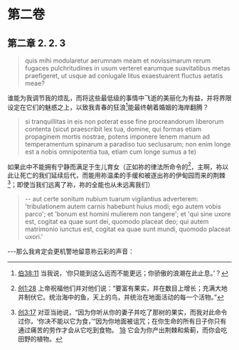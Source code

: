 # 第二卷
## 第二章 2. 2. 3

> quis mihi modularetur aerumnam meam et novissimarum rerum fugaces pulchritudines in usum verteret earumque suavitatibus metas praefigeret, ut usque ad coniugale litus exaestuarent fluctus aetatis meae?

谁能为我调节我的烦乱，而将这些最低级的事情中飞逝的美丽化为有益，并将界限设定在它们的魅惑之上，以致我青春的狂浪[^1]能最终朝着婚姻的海岸翻腾？

[^1]: [伯38:11](https://biblehub.com/job/38-11.htm) 当我说，‘你只能到这么远而不能更远；你骄傲的浪潮在此止息。’？

> si tranquillitas in eis non poterat esse fine procreandorum liberorum contenta (sicut praescribit lex tua, domine, qui formas etiam propaginem mortis nostrae, potens imponere lenem manum ad temperamentum spinarum a paradiso tuo seclusarum; non enim longe est a nobis omnipotentia tua, etiam cum longe sumus a te)

如果此中不能拥有宁静而满足于生儿育女（正如祢的律法所命令的[^2]，主啊，祢以此让死亡的我们延续后代，而能用祢温柔的手缓和被逐出祢的伊甸园而来的荆棘[^3]；即使当我们远离了祢，祢的全能也从未远离我们）

[^2]: [创1:28](https://biblehub.com/genesis/1-28.htm) 上帝祝福他们并对他们说：“要富有果实，并在数目上增长；充满大地并制伏它。统治海中的鱼，天上的鸟，并统治在地面活动的每一个活物。”

[^3]: [创3:17](https://biblehub.com/genesis/3-17.htm) 对亚当祂说，“因为你听从你的妻子并吃了那树的果实，而我对此命令过你，‘你决不能以它为食，’“因为你地面被诅咒；在你生命的所有日子你只有通过痛苦的劳作才会从它吃到食物。 [18](https://biblehub.com/genesis/3-17.htm) 它会为你产出荆棘和紫蓟，而你会吃田野的植物。

> -- aut certe sonitum nubium tuarum vigilantius adverterem: 'tribulationem autem carnis habebunt huius modi; ego autem vobis parco'; et 'bonum est homini mulierem non tangere'; et 'qui sine uxore est, cogitat ea quae sunt dei, quomodo placeat deo; qui autem matrimonio iunctus est, cogitat ea quae sunt mundi, quomodo placeat uxori.'

---那么我肯定会更机警地留意祢云彩的声音：
